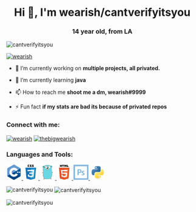 <h1 align="center">Hi 👋, I'm wearish/cantverifyitsyou</h1>
<h3 align="center">14 year old, from LA</h3>

<p align="left"> <img src="https://komarev.com/ghpvc/?username=cantverifyitsyou&label=Profile%20views&color=0e75b6&style=flat" alt="cantverifyitsyou" /> </p>

<p align="left"> <a href="https://twitter.com/wearish" target="blank"><img src="https://img.shields.io/twitter/follow/wearish?logo=twitter&style=for-the-badge" alt="wearish" /></a> </p>

- 🔭 I’m currently working on **multiple projects, all privated.**

- 🌱 I’m currently learning **java**

- 📫 How to reach me **shoot me a dm, wearish#9999**

- ⚡ Fun fact **if my stats are bad its because of privated repos**

<h3 align="left">Connect with me:</h3>
<p align="left">
<a href="https://twitter.com/wearish" target="blank"><img align="center" src="https://raw.githubusercontent.com/rahuldkjain/github-profile-readme-generator/master/src/images/icons/Social/twitter.svg" alt="wearish" height="30" width="40" /></a>
<a href="https://www.youtube.com/c/thebigwearish" target="blank"><img align="center" src="https://raw.githubusercontent.com/rahuldkjain/github-profile-readme-generator/master/src/images/icons/Social/youtube.svg" alt="thebigwearish" height="30" width="40" /></a>
</p>

<h3 align="left">Languages and Tools:</h3>
<p align="left"> <a href="https://www.w3schools.com/cpp/" target="_blank" rel="noreferrer"> <img src="https://raw.githubusercontent.com/devicons/devicon/master/icons/cplusplus/cplusplus-original.svg" alt="cplusplus" width="40" height="40"/> </a> <a href="https://www.w3schools.com/css/" target="_blank" rel="noreferrer"> <img src="https://raw.githubusercontent.com/devicons/devicon/master/icons/css3/css3-original-wordmark.svg" alt="css3" width="40" height="40"/> </a> <a href="https://golang.org" target="_blank" rel="noreferrer"> <img src="https://raw.githubusercontent.com/devicons/devicon/master/icons/go/go-original.svg" alt="go" width="40" height="40"/> </a> <a href="https://www.w3.org/html/" target="_blank" rel="noreferrer"> <img src="https://raw.githubusercontent.com/devicons/devicon/master/icons/html5/html5-original-wordmark.svg" alt="html5" width="40" height="40"/> </a> <a href="https://www.photoshop.com/en" target="_blank" rel="noreferrer"> <img src="https://raw.githubusercontent.com/devicons/devicon/master/icons/photoshop/photoshop-line.svg" alt="photoshop" width="40" height="40"/> </a> <a href="https://www.python.org" target="_blank" rel="noreferrer"> <img src="https://raw.githubusercontent.com/devicons/devicon/master/icons/python/python-original.svg" alt="python" width="40" height="40"/> </a> </p>

<p><img align="left" src="https://github-readme-stats.vercel.app/api/top-langs?username=cantverifyitsyou&show_icons=true&locale=en&layout=compact" alt="cantverifyitsyou" /></p>

<p>&nbsp;<img align="center" src="https://github-readme-stats.vercel.app/api?username=cantverifyitsyou&show_icons=true&locale=en" alt="cantverifyitsyou" /></p>

<p><img align="center" src="https://github-readme-streak-stats.herokuapp.com/?user=cantverifyitsyou&" alt="cantverifyitsyou" /></p>

